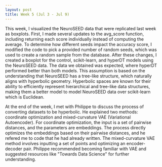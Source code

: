 ```yaml
---
layout: post
title: Week 5 (Jul 3 - Jul 9)
---
```


This week, I visualized the NeuroSEED data that were replicated last week as boxplots. First, I made several updates to the avg_score function, including returning each score individually instead of computing the average. To determine how different seeds impact the accuracy score, I modified the code to pick a provided number of random seeds, which was used to create a random sample from the database. After these changes, I created a boxplot for the control, scikit-learn, and hyperDT models using the NeuroSEED data. The data we obtained was expected, where hyperDT performed better than both models. This assumption is based on the understanding that NeuroSEED has a tree-like structure, which naturally aligns with hyperbolic geometry. Hyperbolic spaces are known for their ability to efficiently represent hierarchical and tree-like data structures, making them a better model to model NeuroSEED data over scikit-learn which is Euclidean. 

At the end of the week, I met with Philippe to discuss the process of converting datasets to be hyperbolic. He explained two methods: coordinate optimization and mixed-curvature VAE (Variational Autoencoder). For coordinate optimization, the input is a set of pairwise distances, and the parameters are embeddings. The process directly optimizes the embeddings based on their pairwise distances, and he refered me to code that he had already written. The mixed-curvature VAE method involves inputting a set of points and optimizing an encoder-decoder pair. Philippe recommended becoming familiar with VAE and suggested resources like "Towards Data Science" for further understanding.